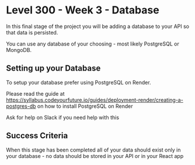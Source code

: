 # Level 300 - Week 3 - Database

In this final stage of the project you will be adding a database to your API so that data is persisted.

You can use any database of your choosing - most likely PostgreSQL or MongoDB.

## Setting up your Database

To setup your database prefer using PostgreSQL on Render.

Please read the guide at https://syllabus.codeyourfuture.io/guides/deployment-render/creating-a-postgres-db on how to install PostgreSQL on Render

Ask for help on Slack if you need help with this

## Success Criteria

When this stage has been completed all of your data should exist only in your database - no data should be stored in your API or in your React app


